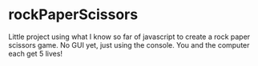 # rockPaperScissors

Little project using what I know so far of javascript to create a rock paper scissors game. No GUI yet, just using the console. You and the computer each get 5 lives!